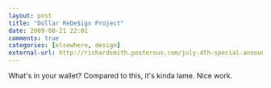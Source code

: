 ```yaml
---
layout: post  
title: "Dollar ReDe$ign Project"  
date: 2009-08-21 22:01  
comments: true  
categories: [elsewhere, design]
external-url: http://richardsmith.posterous.com/july-4th-special-announcement-dollar-redeign/  
---
```


What's in your wallet? Compared to this, it's kinda lame. Nice work.

